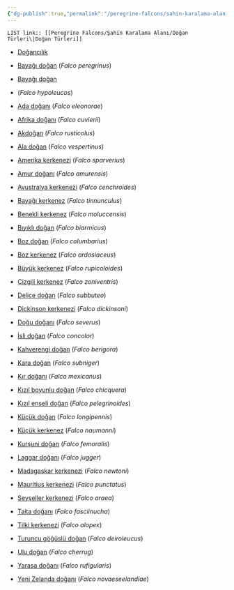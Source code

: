 ```yaml
---
{"dg-publish":true,"permalink":"/peregrine-falcons/sahin-karalama-alani/dogan-tuerleri/"}
---
```


`LIST link:: [[Peregrine Falcons/Şahin Karalama Alanı/Doğan Türleri\|Doğan Türleri]]
`

-   [Doğancılık](https://tr.wikipedia.org/wiki/Do%C4%9Fanc%C4%B1l%C4%B1k "Doğancılık")
-   [Bayağı doğan](https://tr.wikipedia.org/wiki/Baya%C4%9F%C4%B1_do%C4%9Fan "Bayağı doğan") (_Falco peregrinus_)
-   [Bayağı doğan](https://tr.wikipedia.org/wiki/Baya%C4%9F%C4%B1_do%C4%9Fan "Bayağı doğan")

-   (_Falco hypoleucos_)

-   [Ada doğanı](https://tr.wikipedia.org/wiki/Ada_do%C4%9Fan%C4%B1 "Ada doğanı") (_Falco eleonorae_)
-   [Afrika doğanı](https://tr.wikipedia.org/w/index.php?title=Afrika_do%C4%9Fan%C4%B1&action=edit&redlink=1 "Afrika doğanı (sayfa mevcut değil)") (_Falco cuvierii_)
-   [Akdoğan](https://tr.wikipedia.org/wiki/Akdo%C4%9Fan "Akdoğan") (_Falco rusticolus_)
-   [Ala doğan](https://tr.wikipedia.org/wiki/Ala_do%C4%9Fan "Ala doğan") (_Falco vespertinus_)
-   [Amerika kerkenezi](https://tr.wikipedia.org/wiki/Amerika_kerkenezi "Amerika kerkenezi") (_Falco sparverius_)
-   [Amur doğanı](https://tr.wikipedia.org/wiki/Amur_do%C4%9Fan%C4%B1 "Amur doğanı") (_Falco amurensis_)
-   [Avustralya kerkenezi](https://tr.wikipedia.org/wiki/Avustralya_kerkenezi "Avustralya kerkenezi") (_Falco cenchroides_)
-   [Bayağı kerkenez](https://tr.wikipedia.org/wiki/Baya%C4%9F%C4%B1_kerkenez "Bayağı kerkenez") (_Falco tinnunculus_)
-   [Benekli kerkenez](https://tr.wikipedia.org/w/index.php?title=Benekli_kerkenez&action=edit&redlink=1 "Benekli kerkenez (sayfa mevcut değil)") (_Falco moluccensis_)
-   [Bıyıklı doğan](https://tr.wikipedia.org/wiki/B%C4%B1y%C4%B1kl%C4%B1_do%C4%9Fan "Bıyıklı doğan") (_Falco biarmicus_)
-   [Boz doğan](https://tr.wikipedia.org/wiki/Boz_do%C4%9Fan "Boz doğan") (_Falco columbarius_)
-   [Boz kerkenez](https://tr.wikipedia.org/wiki/Boz_kerkenez "Boz kerkenez") (_Falco ardosiaceus_)
-   [Büyük kerkenez](https://tr.wikipedia.org/wiki/B%C3%BCy%C3%BCk_kerkenez "Büyük kerkenez") (_Falco rupicoloides_)
-   [Çizgili kerkenez](https://tr.wikipedia.org/w/index.php?title=%C3%87izgili_kerkenez&action=edit&redlink=1 "Çizgili kerkenez (sayfa mevcut değil)") (_Falco zoniventris_)
-   [Delice doğan](https://tr.wikipedia.org/wiki/Delice_do%C4%9Fan "Delice doğan") (_Falco subbuteo_)
-   [Dickinson kerkenezi](https://tr.wikipedia.org/wiki/Dickinson_kerkenezi "Dickinson kerkenezi") (_Falco dickinsoni_)
-   [Doğu doğanı](https://tr.wikipedia.org/w/index.php?title=Do%C4%9Fu_do%C4%9Fan%C4%B1&action=edit&redlink=1 "Doğu doğanı (sayfa mevcut değil)") (_Falco severus_)
-   [İsli doğan](https://tr.wikipedia.org/wiki/%C4%B0sli_do%C4%9Fan "İsli doğan") (_Falco concolor_)
-   [Kahverengi doğan](https://tr.wikipedia.org/wiki/Kahverengi_do%C4%9Fan "Kahverengi doğan") (_Falco berigora_)
-   [Kara doğan](https://tr.wikipedia.org/wiki/Kara_do%C4%9Fan "Kara doğan") (_Falco subniger_)
-   [Kır doğanı](https://tr.wikipedia.org/wiki/K%C4%B1r_do%C4%9Fan%C4%B1 "Kır doğanı") (_Falco mexicanus_)
-   [Kızıl boyunlu doğan](https://tr.wikipedia.org/w/index.php?title=K%C4%B1z%C4%B1l_boyunlu_do%C4%9Fan&action=edit&redlink=1 "Kızıl boyunlu doğan (sayfa mevcut değil)") (_Falco chicquera_)
-   [Kızıl enseli doğan](https://tr.wikipedia.org/wiki/K%C4%B1z%C4%B1l_enseli_do%C4%9Fan "Kızıl enseli doğan") (_Falco pelegrinoides_)
-   [Küçük doğan](https://tr.wikipedia.org/w/index.php?title=K%C3%BC%C3%A7%C3%BCk_do%C4%9Fan&action=edit&redlink=1 "Küçük doğan (sayfa mevcut değil)") (_Falco longipennis_)
-   [Küçük kerkenez](https://tr.wikipedia.org/wiki/K%C3%BC%C3%A7%C3%BCk_kerkenez "Küçük kerkenez") (_Falco naumanni_)
-   [Kurşuni doğan](https://tr.wikipedia.org/w/index.php?title=Kur%C5%9Funi_do%C4%9Fan&action=edit&redlink=1 "Kurşuni doğan (sayfa mevcut değil)") (_Falco femoralis_)
-   [Laggar doğanı](https://tr.wikipedia.org/wiki/Laggar_do%C4%9Fan%C4%B1 "Laggar doğanı") (_Falco jugger_)
-   [Madagaskar kerkenezi](https://tr.wikipedia.org/wiki/Madagaskar_kerkenezi "Madagaskar kerkenezi") (_Falco newtoni_)
-   [Mauritius kerkenezi](https://tr.wikipedia.org/w/index.php?title=Mauritius_kerkenezi&action=edit&redlink=1 "Mauritius kerkenezi (sayfa mevcut değil)") (_Falco punctatus_)
-   [Seyşeller kerkenezi](https://tr.wikipedia.org/wiki/Sey%C5%9Feller_kerkenezi "Seyşeller kerkenezi") (_Falco araea_)
-   [Taita doğanı](https://tr.wikipedia.org/w/index.php?title=Taita_do%C4%9Fan%C4%B1&action=edit&redlink=1 "Taita doğanı (sayfa mevcut değil)") (_Falco fasciinucha_)
-   [Tilki kerkenezi](https://tr.wikipedia.org/wiki/Tilki_kerkenezi "Tilki kerkenezi") (_Falco alopex_)
-   [Turuncu göğüslü doğan](https://tr.wikipedia.org/w/index.php?title=Turuncu_g%C3%B6%C4%9F%C3%BCsl%C3%BC_do%C4%9Fan&action=edit&redlink=1 "Turuncu göğüslü doğan (sayfa mevcut değil)") (_Falco deiroleucus_)
-   [Ulu doğan](https://tr.wikipedia.org/wiki/Ulu_do%C4%9Fan "Ulu doğan") (_Falco cherrug_)
-   [Yarasa doğanı](https://tr.wikipedia.org/wiki/Yarasa_do%C4%9Fan%C4%B1 "Yarasa doğanı") (_Falco rufigularis_)
-   [Yeni Zelanda doğanı](https://tr.wikipedia.org/w/index.php?title=Yeni_Zelanda_do%C4%9Fan%C4%B1&action=edit&redlink=1 "Yeni Zelanda doğanı (sayfa mevcut değil)") (_Falco novaeseelandiae_)


